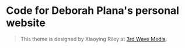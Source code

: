 # Code for Deborah Plana's personal website
> This theme is designed by Xiaoying Riley at [3rd Wave Media](http://themes.3rdwavemedia.com/). 
